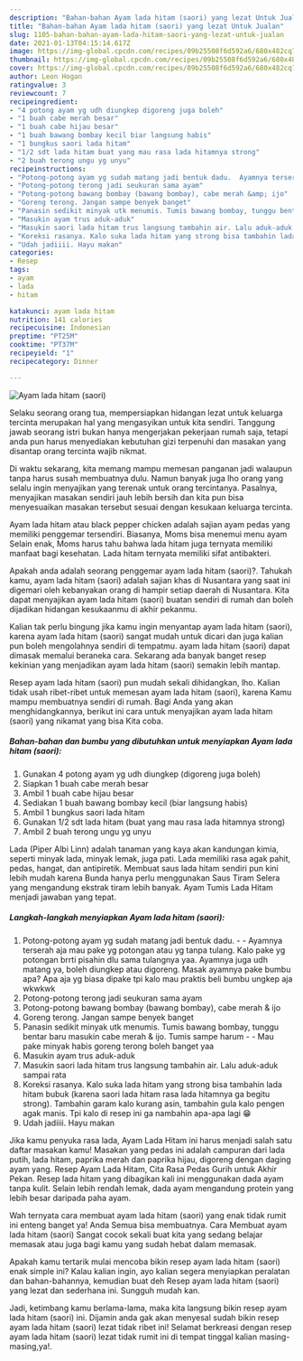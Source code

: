 ```yaml
---
description: "Bahan-bahan Ayam lada hitam (saori) yang lezat Untuk Jualan"
title: "Bahan-bahan Ayam lada hitam (saori) yang lezat Untuk Jualan"
slug: 1105-bahan-bahan-ayam-lada-hitam-saori-yang-lezat-untuk-jualan
date: 2021-01-13T04:15:14.617Z
image: https://img-global.cpcdn.com/recipes/09b25508f6d592a6/680x482cq70/ayam-lada-hitam-saori-foto-resep-utama.jpg
thumbnail: https://img-global.cpcdn.com/recipes/09b25508f6d592a6/680x482cq70/ayam-lada-hitam-saori-foto-resep-utama.jpg
cover: https://img-global.cpcdn.com/recipes/09b25508f6d592a6/680x482cq70/ayam-lada-hitam-saori-foto-resep-utama.jpg
author: Leon Hogan
ratingvalue: 3
reviewcount: 7
recipeingredient:
- "4 potong ayam yg udh diungkep digoreng juga boleh"
- "1 buah cabe merah besar"
- "1 buah cabe hijau besar"
- "1 buah bawang bombay kecil biar langsung habis"
- "1 bungkus saori lada hitam"
- "1/2 sdt lada hitam buat yang mau rasa lada hitamnya strong"
- "2 buah terong ungu yg unyu"
recipeinstructions:
- "Potong-potong ayam yg sudah matang jadi bentuk dadu.  Ayamnya terserah aja mau pake yg potongan atau yg tanpa tulang. Kalo pake yg potongan brrti pisahin dlu sama tulangnya yaa. Ayamnya juga udh matang ya, boleh diungkep atau digoreng. Masak ayamnya pake bumbu apa? Apa aja yg biasa dipake tpi kalo mau praktis beli bumbu ungkep aja wkwkwk"
- "Potong-potong terong jadi seukuran sama ayam"
- "Potong-potong bawang bombay (bawang bombay), cabe merah &amp; ijo"
- "Goreng terong. Jangan sampe benyek banget"
- "Panasin sedikit minyak utk menumis. Tumis bawang bombay, tunggu bentar baru masukin cabe merah &amp; ijo. Tumis sampe harum  Mau pake minyak habis goreng terong boleh banget yaa"
- "Masukin ayam trus aduk-aduk"
- "Masukin saori lada hitam trus langsung tambahin air. Lalu aduk-aduk sampai rata"
- "Koreksi rasanya. Kalo suka lada hitam yang strong bisa tambahin lada hitam bubuk (karena saori lada hitam rasa lada hitamnya ga begitu strong). Tambahin garam kalo kurang asin, tambahin gula kalo pengen agak manis. Tpi kalo di resep ini ga nambahin apa-apa lagi 😁"
- "Udah jadiiii. Hayu makan"
categories:
- Resep
tags:
- ayam
- lada
- hitam

katakunci: ayam lada hitam 
nutrition: 141 calories
recipecuisine: Indonesian
preptime: "PT25M"
cooktime: "PT37M"
recipeyield: "1"
recipecategory: Dinner

---
```



![Ayam lada hitam (saori)](https://img-global.cpcdn.com/recipes/09b25508f6d592a6/680x482cq70/ayam-lada-hitam-saori-foto-resep-utama.jpg)

Selaku seorang orang tua, mempersiapkan hidangan lezat untuk keluarga tercinta merupakan hal yang mengasyikan untuk kita sendiri. Tanggung jawab seorang istri bukan hanya mengerjakan pekerjaan rumah saja, tetapi anda pun harus menyediakan kebutuhan gizi terpenuhi dan masakan yang disantap orang tercinta wajib nikmat.

Di waktu  sekarang, kita memang mampu memesan panganan jadi walaupun tanpa harus susah membuatnya dulu. Namun banyak juga lho orang yang selalu ingin menyajikan yang terenak untuk orang tercintanya. Pasalnya, menyajikan masakan sendiri jauh lebih bersih dan kita pun bisa menyesuaikan masakan tersebut sesuai dengan kesukaan keluarga tercinta. 

Ayam lada hitam atau black pepper chicken adalah sajian ayam pedas yang memiliki penggemar tersendiri. Biasanya, Moms bisa menemui menu ayam Selain enak, Moms harus tahu bahwa lada hitam juga ternyata memiliki manfaat bagi kesehatan. Lada hitam ternyata memiliki sifat antibakteri.

Apakah anda adalah seorang penggemar ayam lada hitam (saori)?. Tahukah kamu, ayam lada hitam (saori) adalah sajian khas di Nusantara yang saat ini digemari oleh kebanyakan orang di hampir setiap daerah di Nusantara. Kita dapat menyajikan ayam lada hitam (saori) buatan sendiri di rumah dan boleh dijadikan hidangan kesukaanmu di akhir pekanmu.

Kalian tak perlu bingung jika kamu ingin menyantap ayam lada hitam (saori), karena ayam lada hitam (saori) sangat mudah untuk dicari dan juga kalian pun boleh mengolahnya sendiri di tempatmu. ayam lada hitam (saori) dapat dimasak memalui beraneka cara. Sekarang ada banyak banget resep kekinian yang menjadikan ayam lada hitam (saori) semakin lebih mantap.

Resep ayam lada hitam (saori) pun mudah sekali dihidangkan, lho. Kalian tidak usah ribet-ribet untuk memesan ayam lada hitam (saori), karena Kamu mampu membuatnya sendiri di rumah. Bagi Anda yang akan menghidangkannya, berikut ini cara untuk menyajikan ayam lada hitam (saori) yang nikamat yang bisa Kita coba.

<!--inarticleads1-->

##### Bahan-bahan dan bumbu yang dibutuhkan untuk menyiapkan Ayam lada hitam (saori):

1. Gunakan 4 potong ayam yg udh diungkep (digoreng juga boleh)
1. Siapkan 1 buah cabe merah besar
1. Ambil 1 buah cabe hijau besar
1. Sediakan 1 buah bawang bombay kecil (biar langsung habis)
1. Ambil 1 bungkus saori lada hitam
1. Gunakan 1/2 sdt lada hitam (buat yang mau rasa lada hitamnya strong)
1. Ambil 2 buah terong ungu yg unyu


Lada (Piper Albi Linn) adalah tanaman yang kaya akan kandungan kimia, seperti minyak lada, minyak lemak, juga pati. Lada memiliki rasa agak pahit, pedas, hangat, dan antipiretik. Membuat saus lada hitam sendiri pun kini lebih mudah karena Bunda hanya perlu menggunakan Saus Tiram Selera yang mengandung ekstrak tiram lebih banyak. Ayam Tumis Lada Hitam menjadi jawaban yang tepat. 

<!--inarticleads2-->

##### Langkah-langkah menyiapkan Ayam lada hitam (saori):

1. Potong-potong ayam yg sudah matang jadi bentuk dadu. -  - Ayamnya terserah aja mau pake yg potongan atau yg tanpa tulang. Kalo pake yg potongan brrti pisahin dlu sama tulangnya yaa. Ayamnya juga udh matang ya, boleh diungkep atau digoreng. Masak ayamnya pake bumbu apa? Apa aja yg biasa dipake tpi kalo mau praktis beli bumbu ungkep aja wkwkwk
1. Potong-potong terong jadi seukuran sama ayam
1. Potong-potong bawang bombay (bawang bombay), cabe merah &amp; ijo
1. Goreng terong. Jangan sampe benyek banget
1. Panasin sedikit minyak utk menumis. Tumis bawang bombay, tunggu bentar baru masukin cabe merah &amp; ijo. Tumis sampe harum -  - Mau pake minyak habis goreng terong boleh banget yaa
1. Masukin ayam trus aduk-aduk
1. Masukin saori lada hitam trus langsung tambahin air. Lalu aduk-aduk sampai rata
1. Koreksi rasanya. Kalo suka lada hitam yang strong bisa tambahin lada hitam bubuk (karena saori lada hitam rasa lada hitamnya ga begitu strong). Tambahin garam kalo kurang asin, tambahin gula kalo pengen agak manis. Tpi kalo di resep ini ga nambahin apa-apa lagi 😁
1. Udah jadiiii. Hayu makan


Jika kamu penyuka rasa lada, Ayam Lada Hitam ini harus menjadi salah satu daftar masakan kamu! Masakan yang pedas ini adalah campuran dari lada putih, lada hitam, paprika merah dan paprika hijau, digoreng dengan daging ayam yang. Resep Ayam Lada Hitam, Cita Rasa Pedas Gurih untuk Akhir Pekan. Resep lada hitam yang dibagikan kali ini menggunakan dada ayam tanpa kulit. Selain lebih rendah lemak, dada ayam mengandung protein yang lebih besar daripada paha ayam. 

Wah ternyata cara membuat ayam lada hitam (saori) yang enak tidak rumit ini enteng banget ya! Anda Semua bisa membuatnya. Cara Membuat ayam lada hitam (saori) Sangat cocok sekali buat kita yang sedang belajar memasak atau juga bagi kamu yang sudah hebat dalam memasak.

Apakah kamu tertarik mulai mencoba bikin resep ayam lada hitam (saori) enak simple ini? Kalau kalian ingin, ayo kalian segera menyiapkan peralatan dan bahan-bahannya, kemudian buat deh Resep ayam lada hitam (saori) yang lezat dan sederhana ini. Sungguh mudah kan. 

Jadi, ketimbang kamu berlama-lama, maka kita langsung bikin resep ayam lada hitam (saori) ini. Dijamin anda gak akan menyesal sudah bikin resep ayam lada hitam (saori) lezat tidak ribet ini! Selamat berkreasi dengan resep ayam lada hitam (saori) lezat tidak rumit ini di tempat tinggal kalian masing-masing,ya!.

